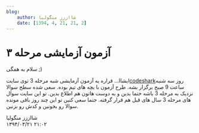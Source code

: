 ```yaml
---
blog:
    author: شااززز منگولیا
    date: [1394, 4, 21, 21, 2]
---
```

# آزمون آزمایشی مرحله ۳

<div class="cnt">
سلام به همگی ;)<p></p>
<p>ایشاا... قراره یه آزمون آزمایشی شبه مرحله 3 توی سایت<a href="http://codeshark.ir/" target="_blank">codeshark</a>روز سه شنبه ساعت 9 صبح برگزار بشه. طرح آزمون با بچه های تیم بوده. سعی شده سطح سوالا نزدیک به مرحله 3 باشه حتما بدین و به دوست هاتون هم اطلاع بدین. تو این سایت سوال های مرحله 3 سال های قبل هم قرار گرفته. حتما سعی کنین تو این چند روز باقی مونده سوالا رو بخونین و کدش رو بزنین.</p>
</div>

<div class="blog-info">
    <div class="blog-author">شااززز منگولیا</div>
    <div class="blog-date">۱۳۹۴/۰۴/۲۱ ۲۱:۰۲</div>
</div>

